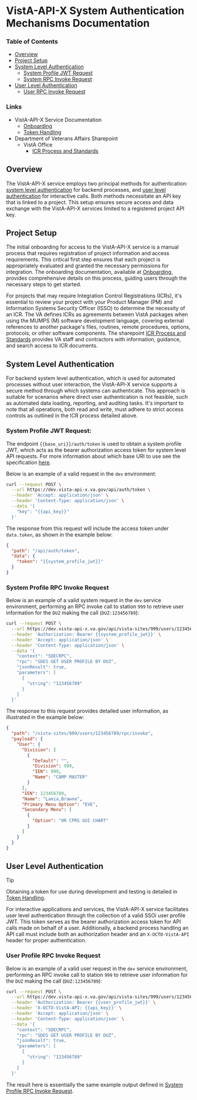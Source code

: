 # VistA-API-X System Authentication Mechanisms Documentation

[onboarding]: ./onboarding.md
[token-handling]: ./token-handling.md

[icr-process-and-standards]:
    https://dvagov.sharepoint.com/sites/OITEPMOVistAOffice/SitePages/VOICRManagement.aspx

### Table of Contents

- [Overview](#overview)
- [Project Setup](#project-setup)
- [System Level Authentication](#system-level-authentication)
    - [System Profile JWT Request](#system-profile-jwt-request)
    - [System RPC Invoke Request](#system-profile-rpc-invoke-request)
- [User Level Authentication](#user-level-authentication)
    - [User RPC Invoke Request](#user-profile-rpc-invoke-request)

### Links

- VistA-API-X Service Documentation
  - [Onboarding][onboarding]
  - [Token Handling][token-handling]
- Department of Veterans Affairs Sharepoint
  - VistA Office
    - [ICR Process and Standards][icr-process-and-standards]

## Overview

The VistA-API-X service employs two principal methods for authentication: [system level
authentication](#system-level-authentication) for backend processes, and [user level
authentication](#user-level-authentication) for interactive calls. Both methods necessitate an API
key that is linked to a project. This setup ensures secure access and data exchange with the
VistA-API-X services limited to a registered project API key.

## Project Setup

The initial onboarding for access to the VistA-API-X service is a manual process that requires
registration of project information and access requirements. This critical first step ensures that
each project is appropriately evaluated and granted the necessary permissions for integration. The
onboarding documentation, available at [Onboarding][onboarding], provides comprehensive details on
this process, guiding users through the necessary steps to get started.

For projects that may require Integration Control Registrations (ICRs), it's essential to review
your project with your Product Manager (PM) and Information Systems Security Officer (ISSO) to
determine the necessity of an ICR. The VA defines ICRs as agreements between VistA packages when
using the MUMPS (M) software development language, covering external references to another package's
files, routines, remote procedures, options, protocols, or other software components. The sharepoint
[ICR Process and Standards][icr-process-and-standards] provides VA staff and contractors with
information, guidance, and search access to ICR documents.

## System Level Authentication

For backend system level authentication, which is used for automated processes without user
interaction, the VistA-API-X service supports a secure method through which systems can
authenticate. This approach is suitable for scenarios where direct user authentication is not
feasible, such as automated data loading, reporting, and auditing tasks. It's important to note that
all operations, both read and write, must adhere to strict access controls as outlined in the ICR
process detailed above.

### System Profile JWT Request:

The endpoint `{{base_uri}}/auth/token` is used to obtain a system profile JWT, which acts as the
bearer authorization access token for system level API requests.  For more information about which
base URI to use see the specification [here](rest-endpoints.md#base-uri).

Below is an example of a valid request in the `dev` environment:

```bash
curl --request POST \
  --url https://dev.vista-api-x.va.gov/api/auth/token \
  --header 'Accept: application/json' \
  --header 'Content-Type: application/json' \
  --data '{
    "key": "{{api_key}}"
  }'
```

The response from this request will include the access token under `data.token`, as shown in the
example below:

```json
{
  "path": "/api/auth/token",
  "data": {
    "token": "{{system_profile_jwt}}"
  }
}
```

### System Profile RPC Invoke Request

Below is an example of a valid system request in the `dev` service environment, performing an RPC
invoke call to station `999` to retrieve user information for the `DUZ` making the call
(`DUZ:123456789`):

```bash
curl --request POST \
  --url https://dev.vista-api-x.va.gov/api/vista-sites/999/users/123456789/rpc/invoke \
  --header 'Authorization: Bearer {{system_profile_jwt}}' \
  --header 'Accept: application/json' \
  --header 'Content-Type: application/json' \
  --data '{
    "context": "SDECRPC",
    "rpc": "SDES GET USER PROFILE BY DUZ",
    "jsonResult": true,
    "parameters": [
      {
        "string": "123456789"
      }
    ]
  }'
```

The response to this request provides detailed user information, as illustrated in the example
below:

```json
{
  "path": "/vista-sites/999/users/123456789/rpc/invoke",
  "payload": {
    "User": {
      "Division": [
        {
          "Default": "",
          "Division": 999,
          "IEN": 999,
          "Name": "CAMP MASTER"
        }
      ],
      "IEN": 123456789,
      "Name": "Lamia,Brawne",
      "Primary Menu Option": "EVE",
      "Secondary Menu": [
        {
          "Option": "OR CPRS GUI CHART"
        }
      ]
    }
  }
}
```

## User Level Authentication

> [!TIP]
>
> Obtaining a token for use during development and testing is detailed in [Token
> Handling][token-handling].

For interactive applications and services, the VistA-API-X service facilitates user level
authentication through the collection of a valid SSOi user profile JWT. This token serves as the
bearer authorization access token for API calls made on behalf of a user. Additionally, a backend
process handling an API call must include both an authorization header and an `X-OCTO-VistA-API`
header for proper authentication.


### User Profile RPC Invoke Request

Below is an example of a valid user request in the `dev` service environment, performing an RPC
invoke call to station `999` to retrieve user information for the `DUZ` making the call
(`DUZ:123456789`):

```bash
curl --request POST \
  --url https://dev.vista-api-x.va.gov/api/vista-sites/999/users/123456789/rpc/invoke \
  --header 'Authorization: Bearer {{user_profile_jwt}}' \
  --header 'X-OCTO-VistA-API: {{api_key}}' \
  --header 'Accept: application/json' \
  --header 'Content-Type: application/json' \
  --data '{
    "context": "SDECRPC",
    "rpc": "SDES GET USER PROFILE BY DUZ",
    "jsonResult": true,
    "parameters": [
      {
        "string": "123456789"
      }
    ]
  }'
```

The result here is essentially the same example output defined in [System Profile RPC Invoke Request](#system-profile-rpc-invoke-request).
